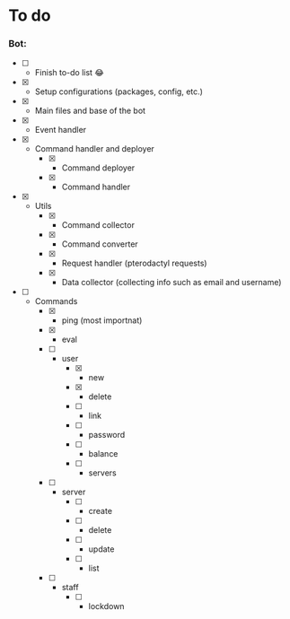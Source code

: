 # To do
### Bot:
- [ ] - Finish to-do list 😂
- [x] - Setup configurations (packages, config, etc.)
- [x] - Main files and base of the bot
- [x] - Event handler
- [x] - Command handler and deployer
    - [x] - Command deployer
    - [x] - Command handler
- [x] - Utils
    - [x] - Command collector
    - [x] - Command converter
    - [x] - Request handler (pterodactyl requests)
    - [x] - Data collector (collecting info such as email and username)
- [ ] - Commands
    - [x] - ping (most importnat)
    - [x] - eval
    - [ ] - user
        - [x] - new
        - [x] - delete
        - [ ] - link
        - [ ] - password
        - [ ] - balance
        - [ ] - servers
    - [ ] - server
        - [ ] - create
        - [ ] - delete
        - [ ] - update
        - [ ] - list
    - [ ] - staff 
        - [ ] - lockdown
